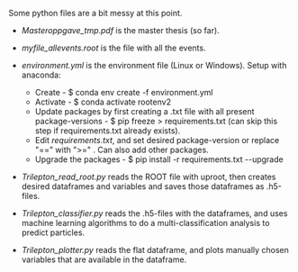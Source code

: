 Some python files are a bit messy at this point.

* *Masteroppgave_tmp.pdf* is the master thesis (so far).

* *myfile_allevents.root* is the file with all the events.

* *environment.yml* is the environment file (Linux or Windows). Setup with anaconda:
  - Create - $ conda env create -f environment.yml
  - Activate - $ conda activate rootenv2
  - Update packages by first creating a .txt file with all present package-versions - $ pip freeze > requirements.txt (can skip this step if requirements.txt already exists). 
  - Edit *requirements.txt*, and set desired package-version or replace "==" with ">=" . Can also add other packages.
  - Upgrade the packages - $ pip install -r requirements.txt --upgrade
  
* *Trilepton_read_root.py* reads the ROOT file with uproot, then creates desired dataframes and variables and saves those dataframes as .h5-files.

* *Trilepton_classifier.py* reads the .h5-files with the dataframes, and uses machine learning algorithms to do a multi-classification analysis to predict particles.

* *Trilepton_plotter.py* reads the flat dataframe, and plots manually chosen variables that are available in the dataframe.
